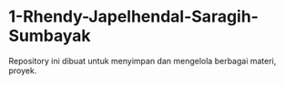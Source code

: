 # 1-Rhendy-Japelhendal-Saragih-Sumbayak
Repository ini dibuat untuk menyimpan dan mengelola berbagai materi, proyek.
